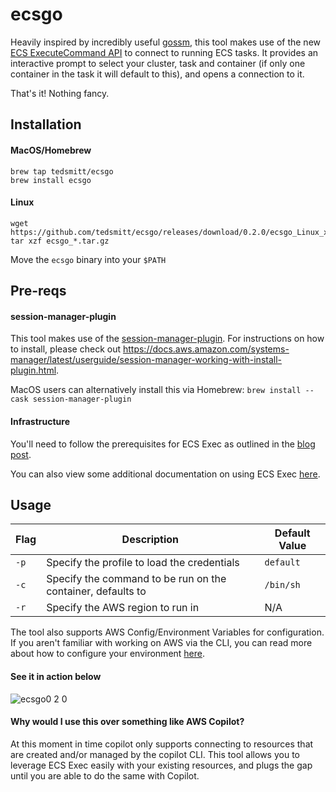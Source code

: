 # ecsgo

Heavily inspired by incredibly useful [gossm](https://github.com/gjbae1212/gossm), this tool makes use of the new [ECS ExecuteCommand API](https://aws.amazon.com/blogs/containers/new-using-amazon-ecs-exec-access-your-containers-fargate-ec2/) to connect to running ECS tasks. It provides an interactive prompt to select your cluster, task and container (if only one container in the task it will default to this), and opens a connection to it.

That's it! Nothing fancy.

## Installation

#### MacOS/Homebrew

```
brew tap tedsmitt/ecsgo
brew install ecsgo
```

#### Linux

```
wget https://github.com/tedsmitt/ecsgo/releases/download/0.2.0/ecsgo_Linux_x86_64.tar.gz
tar xzf ecsgo_*.tar.gz
```

Move the `ecsgo` binary into your `$PATH`

## Pre-reqs

#### session-manager-plugin

This tool makes use of the [session-manager-plugin](https://github.com/aws/session-manager-plugin). For instructions on how to install, please check out https://docs.aws.amazon.com/systems-manager/latest/userguide/session-manager-working-with-install-plugin.html.

MacOS users can alternatively install this via Homebrew:
`brew install --cask session-manager-plugin`

#### Infrastructure

You'll need to follow the prerequisites for ECS Exec as outlined in the [blog post](https://aws.amazon.com/blogs/containers/new-using-amazon-ecs-exec-access-your-containers-fargate-ec2/).

You can also view some additional documentation on using ECS Exec [here](https://docs.aws.amazon.com/AmazonECS/latest/developerguide/ecs-exec.html).

## Usage

| Flag | Description                                                 | Default Value |
| ---- | ----------------------------------------------------------- | ------------- |
| `-p` | Specify the profile to load the credentials                 | `default`     |
| `-c` | Specify the command to be run on the container, defaults to | `/bin/sh`     |
| `-r` | Specify the AWS region to run in                            | N/A           |

The tool also supports AWS Config/Environment Variables for configuration. If you aren't familiar with working on AWS via the CLI, you can read more about how to configure your environment [here](https://docs.aws.amazon.com/cli/latest/userguide/cli-configure-envvars.html).

#### See it in action below

![ecsgo0 2 0](https://user-images.githubusercontent.com/25430401/114218136-ef8f7b00-9960-11eb-9c3f-b353ae0ff7ca.gif)

#### Why would I use this over something like AWS Copilot?

At this moment in time copilot only supports connecting to resources that are created and/or managed by the copilot CLI. This tool allows you to leverage ECS Exec easily with your existing resources, and plugs the gap until you are able to do the same with Copilot.
